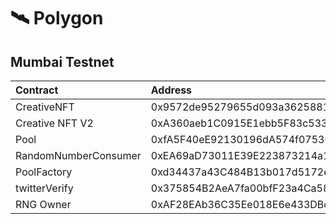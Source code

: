 # 🛰 Polygon

## Mumbai Testnet

| Contract | Address | Artifact |
| :--- | :--- | :--- |
| CreativeNFT | 0x9572de95279655d093a3625881721C560175e84C | [Artifact](https://github.com/pooltogether/pooltogether-pool-contracts/tree/master/deployments/mumbai/ControlledTokenBuilder.json) |
| Creative NFT V2 | 0xA360aeb1C0915E1ebb5F83c533d94ae2EB827Ea8 | [Artifact](https://github.com/pooltogether/pooltogether-pool-contracts/tree/master/deployments/mumbai/MultipleWinnersBuilder.json) |
| Pool  | 0xfA5F40eE92130196dA574f07536428084F705b3D | [Artifact](https://github.com/pooltogether/pooltogether-pool-contracts/tree/master/deployments/mumbai/PoolWithMultipleWinnersBuilder.json) |
| RandomNumberConsumer  | 0xEA69aD73011E39E223873214a1F98aFF008A8ab6 | [Artifact](https://github.com/pooltogether/pooltogether-pool-contracts/tree/master/deployments/mumbai/TokenFaucetProxyFactory.json) |
| PoolFactory | 0xd34437a43C484B13b017d5172eeEaA40E0B845ba | [Artifact](https://github.com/pooltogether/pooltogether-pool-contracts/tree/master/deployments/mumbai/YieldSourcePrizePoolProxyFactory.json) |
| twitterVerify  | 0x375854B2AeA7fa00bfF23a4Ca582D464c0d6d8fE  | Artifact |
| RNG Owner | 0xAF28EAb36C35Ee018E6e433DBcf59DA0c2b8bA99 | Artifact |

### 

